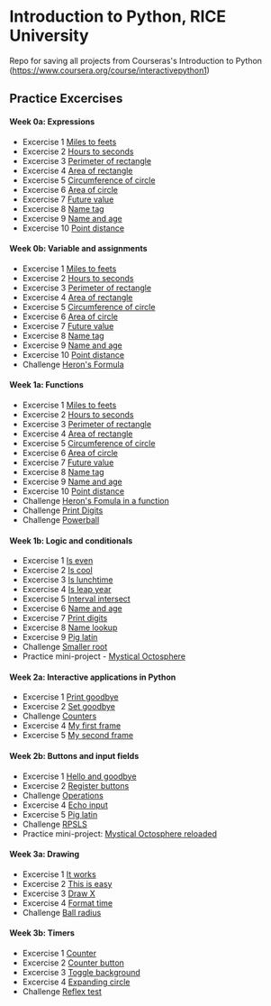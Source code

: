 # Introduction to Python, RICE University
Repo for saving all projects from Courseras's Introduction to Python (https://www.coursera.org/course/interactivepython1)

## Practice Excercises

#### Week 0a: Expressions
- Excercise 1 [Miles to feets](http://www.codeskulptor.org/#user40_ua3SGjEnM8_0.py)
- Excercise 2 [Hours to seconds](http://www.codeskulptor.org/#user40_ao0D2P6CHI_0.py)
- Excercise 3 [Perimeter of rectangle](http://www.codeskulptor.org/#user40_p4y8hR1fFQ_0.py)
- Excercise 4 [Area of rectangle](http://www.codeskulptor.org/#user40_WziwbgWjco_0.py)
- Excercise 5 [Circumference of circle](http://www.codeskulptor.org/#user40_QpJjcZEGbw_0.py)
- Excercise 6 [Area of circle](http://www.codeskulptor.org/#user40_xZOwmptDP0_0.py)
- Excercise 7 [Future value](http://www.codeskulptor.org/#user40_U91of50Npu_0.py)
- Excercise 8 [Name tag](http://www.codeskulptor.org/#user40_v8RHF76BCM_0.py)
- Excercise 9 [Name and age](http://www.codeskulptor.org/#user40_7XN6nHtgNh_0.py)
- Excercise 10 [Point distance](http://www.codeskulptor.org/#user40_ya1gp8Y2xo_0.py)

#### Week 0b: Variable and assignments
- Excercise 1 [Miles to feets](http://www.codeskulptor.org/#user40_Hk2EIgNN94_3.py)
- Excercise 2 [Hours to seconds](http://www.codeskulptor.org/#user40_Ut9PYIBi42_3.py)
- Excercise 3 [Perimeter of rectangle](http://www.codeskulptor.org/#user40_xGfUgHxAL7_3.py)
- Excercise 4 [Area of rectangle](http://www.codeskulptor.org/#user40_FSB6Faelby_2.py)
- Excercise 5 [Circumference of circle](http://www.codeskulptor.org/#user40_GpYbPmLCsY_2.py)
- Excercise 6 [Area of circle](http://www.codeskulptor.org/#user40_6QlImDypdl_2.py)
- Excercise 7 [Future value](http://www.codeskulptor.org/#user40_vFA5TXJvWW_2.py)
- Excercise 8 [Name tag](http://www.codeskulptor.org/#user40_zMB0ohFeXc_2.py)
- Excercise 9 [Name and age](http://www.codeskulptor.org/#user40_T7I65TXgBL_2.py)
- Excercise 10 [Point distance](http://www.codeskulptor.org/#user40_GEL7LXdLo0_3.py)
- Challenge [Heron's Formula](http://www.codeskulptor.org/#user40_CW7E6jYxTs_3.py)

#### Week 1a: Functions
- Excercise 1 [Miles to feets](http://www.codeskulptor.org/#user40_jM2Hjt7KOZ_0.py)
- Excercise 2 [Hours to seconds](http://www.codeskulptor.org/#user40_92OFbwZZm9_0.py)
- Excercise 3 [Perimeter of rectangle](http://www.codeskulptor.org/#user40_OtDVMlWySk_0.py)
- Excercise 4 [Area of rectangle](http://www.codeskulptor.org/#user40_SKInATlePh_0.py)
- Excercise 5 [Circumference of circle](http://www.codeskulptor.org/#user40_2JnUpRIfPF_1.py)
- Excercise 6 [Area of circle](https://www.codeskulptor.org/#user40_Jtvyj1bxrU_1.py)
- Excercise 7 [Future value](http://www.codeskulptor.org/#user40_6iTJJXjIAd_0.py)
- Excercise 8 [Name tag](http://www.codeskulptor.org/#user40_teEMqiT3ns_0.py)
- Excercise 9 [Name and age](http://www.codeskulptor.org/#user40_BIsGVinrVi_0.py)
- Excercise 10 [Point distance](http://www.codeskulptor.org/#user40_lhXCZvK7JO_0.py)
- Challenge [Heron's Fomula in a function](http://www.codeskulptor.org/#user40_Ufb23iiKQJ_0.py)
- Challenge [Print Digits](http://www.codeskulptor.org/#user40_MGnmlk6vlh_0.py)
- Challenge [Powerball](http://www.codeskulptor.org/#user40_iIfciQ50na_0.py)

#### Week 1b: Logic and conditionals
- Excercise 1 [Is even](http://www.codeskulptor.org/#user40_1oaGhgxiY3_0.py)
- Excercise 2 [Is cool](http://www.codeskulptor.org/#user40_9wsXldhJZI_0.py)
- Excercise 3 [Is lunchtime](http://www.codeskulptor.org/#user40_NLCkMbSk16_0.py)
- Excercise 4 [Is leap year](http://www.codeskulptor.org/#user40_IIWn5l6TvB_1.py)
- Excercise 5 [Interval intersect](http://www.codeskulptor.org/#user40_SKBULZX3Yz_0.py)
- Excercise 6 [Name and age](http://www.codeskulptor.org/#user40_XeBdehg3bx_0.py)
- Excercise 7 [Print digits](http://www.codeskulptor.org/#user40_4Sx5wfgcHy_0.py)
- Excercise 8 [Name lookup](http://www.codeskulptor.org/#user40_y0r0rnyWe8_0.py)
- Excercise 9 [Pig latin](http://www.codeskulptor.org/#user40_1oZOk92v4z_0.py)
- Challenge [Smaller root](http://www.codeskulptor.org/#user40_YUcmb8Dw5R_3.py)
- Practice mini-project - [Mystical Octosphere](http://www.codeskulptor.org/#user40_KKMha1qFwf_0.py)

#### Week 2a: Interactive applications in Python
- Excercise 1 [Print goodbye](http://www.codeskulptor.org/#user40_5gD1UITN9j_1.py)
- Excercise 2 [Set goodbye](http://www.codeskulptor.org/#user40_1QZyKolrOO_0.py)
- Challenge [Counters](http://www.codeskulptor.org/#user40_v9CyHdtxau_0.py)
- Excercise 4 [My first frame](http://www.codeskulptor.org/#user40_VMmE0inrde_0.py)
- Excercise 5 [My second frame](http://www.codeskulptor.org/#user40_PwiFIVHpxD_0.py)

#### Week 2b: Buttons and input fields
- Excercise 1 [Hello and goodbye](http://www.codeskulptor.org/#user40_eNnHu1LSNeIAJ6T.py)
- Excercise 2 [Register buttons](http://www.codeskulptor.org/#user40_auS7cmCgON_0.py)
- Challenge [Operations](http://www.codeskulptor.org/#user40_JoQC179YoF_0.py)
- Excercise 4 [Echo input](http://www.codeskulptor.org/#user40_eojfCGRwVf_0.py)
- Excercise 5 [Pig latin](http://www.codeskulptor.org/#user40_Y59zOrxV9l_0.py)
- Challenge [RPSLS](http://www.codeskulptor.org/#user40_dg599n47Nf_2.py)
- Practice mini-project: [Mystical Octosphere reloaded](http://www.codeskulptor.org/#user40_vRyoTirBz3_0.py)

#### Week 3a: Drawing
- Excercise 1 [It works](http://www.codeskulptor.org/#user40_aAlzoX188d_0.py)
- Excercise 2 [This is easy](http://www.codeskulptor.org/#user40_Kmyrjj9EY6_0.py)
- Excercise 3 [Draw X](http://www.codeskulptor.org/#user40_itL2owMWYa_0.py)
- Excercise 4 [Format time](http://www.codeskulptor.org/#user40_aIvtgvWl0I_0.py)
- Challenge [Ball radius](http://www.codeskulptor.org/#user40_vnoP2oohlj_0.py)

#### Week 3b: Timers
- Excercise 1 [Counter](http://www.codeskulptor.org/#user40_7OXeLoUmR5_0.py)
- Excercise 2 [Counter button]()
- Excercise 3 [Toggle background]()
- Excercise 4 [Expanding circle]()
- Challenge [Reflex test]()
